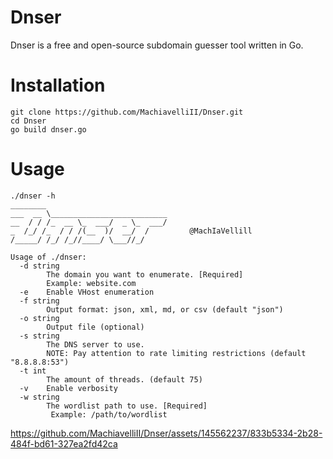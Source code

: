 # Dnser
Dnser is a free and open-source subdomain guesser tool written in Go.
# Installation
```
git clone https://github.com/MachiavelliII/Dnser.git
cd Dnser
go build dnser.go
```
# Usage

```
./dnser -h
________                           
___  __ \__________________________
__  / / /_  __ \_  ___/  _ \_  ___/
_  /_/ /_  / / /(__  )/  __/  /         @MachIaVellill
/_____/ /_/ /_//____/ \___//_/     

Usage of ./dnser:
  -d string
        The domain you want to enumerate. [Required]
        Example: website.com
  -e    Enable VHost enumeration
  -f string
        Output format: json, xml, md, or csv (default "json")
  -o string
        Output file (optional)
  -s string
        The DNS server to use.
        NOTE: Pay attention to rate limiting restrictions (default "8.8.8.8:53")
  -t int
        The amount of threads. (default 75)
  -v    Enable verbosity
  -w string
        The wordlist path to use. [Required]
         Example: /path/to/wordlist
```

https://github.com/MachiavelliII/Dnser/assets/145562237/833b5334-2b28-484f-bd61-327ea2fd42ca

